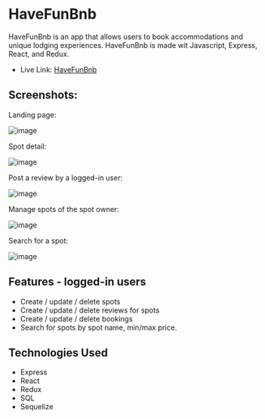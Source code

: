 # HaveFunBnb
HaveFunBnb is an app that allows users to book accommodations and unique lodging experiences. HaveFunBnb is made wit Javascript, Express, React, and Redux.
- Live Link: [HaveFunBnb](https://have-fun-bnb.onrender.com/)

## Screenshots: 

Landing page: 

![image](https://github.com/YuChienChou/HaveFunBnb/assets/108157183/0e26539f-8a85-4dbb-9a2b-14c6fb47e45a)

Spot detail: 

![image](https://github.com/YuChienChou/HaveFunBnb/assets/108157183/96a7c8de-54ec-4e36-bb74-c94306848e28)

Post a review by a logged-in user: 

![image](https://github.com/YuChienChou/HaveFunBnb/assets/108157183/f58f582f-d602-4c4f-9b5b-8e361a54d22e)

Manage spots of the spot owner: 

![image](https://github.com/YuChienChou/HaveFunBnb/assets/108157183/8ac03587-f089-4fad-989c-ae1045611ddf)


Search for a spot: 

![image](https://github.com/YuChienChou/HaveFunBnb/assets/108157183/851e841a-5a01-4dd6-abf7-3499111826c2)


## Features - logged-in users
- Create / update / delete spots
- Create / update / delete reviews for spots
- Create / update / delete bookings
- Search for spots by spot name, min/max price.

## Technologies Used
- Express
- React
- Redux
- SQL
- Sequelize

